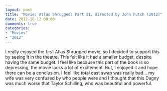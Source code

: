 ```yaml
---
layout: post
title: "Movie: Atlas Shrugged: Part II, directed by John Putch (2012)"
date: 2012-10-12 00:00
comments: true
categories:
- "Movies"
- "2012"
---
```


I really enjoyed the first Atlas Shrugged movie, so I decided to
support this by seeing it in the theatre. This felt like it had a
smaller budget, despite having the same budget. I feel like because
this part of the book is so depressing, the movie lacks a lot of
excitement. But, I enjoyed it and hope there can be a conclusion. I
feel like total cast swap was really bad... my wife was very
confused by who people were and I thought that this Dagny was much
worse that Taylor Schilling, who was beautiful and powerful.
